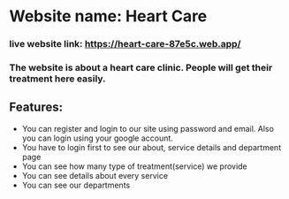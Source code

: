 # Website name: Heart Care
### live website link: https://heart-care-87e5c.web.app/

### The website is about a heart care clinic. People will get their treatment here easily.

## Features:
 * You can register and login to our site using password and email. Also you can login using your google account.
 * You have to login first to see our about, service details and department page 
 * You can see how many type of treatment(service) we provide
 * You can see details about every service
 * You can see our departments